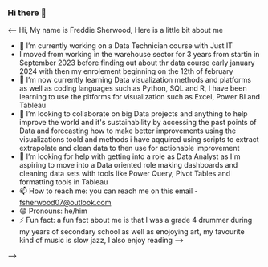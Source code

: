 ### Hi there 👋

<!--
**FreddieSherwood/FreddieSherwood** is a ✨ _special_ ✨ repository because its `README.md` (this file) appears on your GitHub profile.

<details>
  <summary>### hello there 👋</summary>
<--
 Hi, My name is Freddie Sherwood, Here is a little bit about me

- 🔭 I’m currently working on a Data Technician course with Just IT
- I moved from working in the warehouse sector for 3 years from starting in September 2023 before finding out about thr data course early january 2024 with then my enrolement beginning on the 12th of february
- 🌱 I’m now currently learning Data visualization methods and platforms as well as coding languages such as Python, SQL and R, I have been learning to use the pltforms for visualization such as Excel, Power BI and Tableau
- 👯 I’m looking to collaborate on big Data projects and anything to help improve the world and it's sustainability by accessing the past points of Data and forecasting how to make better improvements using the visualizations toold and methods i have aqquired using scripts to extract extrapolate and clean data to then use for actionable improvement
- 🤔 I’m looking for help with getting into a role as Data Analyst as I'm aspiring to move into a Data oriented role making dashboards and cleaning data sets with tools like Power Query, Pivot Tables and formatting tools in Tableau 
- 📫 How to reach me: you can reach me on this email - fsherwood07@outlook.com
- 😄 Pronouns: he/him
- ⚡ Fun fact: a fun fact about me is that I was a grade 4 drummer during my years of secondary school as well as enojoying art, my favourite kind of music is slow jazz, I also enjoy reading -->
  
<--
Hi, My name is Freddie Sherwood, Here is a little bit about me

- 🔭 I’m currently working on a Data Technician course with Just IT
- I moved from working in the warehouse sector for 3 years from startin in September 2023 before finding out about thr data course early january 2024 with then my enrolement beginning on the 12th of february
- 🌱 I’m now currently learning Data visualization methods and platforms as well as coding languages such as Python, SQL and R, I have been learning to use the pltforms for visualization such as Excel, Power BI and Tableau
- 👯 I’m looking to collaborate on big Data projects and anything to help improve the world and it's sustainability by accessing the past points of Data and forecasting how to make better improvements using the visualizations toold and methods i have aqquired using scripts to extract extrapolate and clean data to then use for actionable improvement
- 🤔 I’m looking for help with getting into a role as Data Analyst as I'm aspiring to move into a Data oriented role making dashboards and cleaning data sets with tools like Power Query, Pivot Tables and formatting tools in Tableau 
- 📫 How to reach me: you can reach me on this email - fsherwood07@outlook.com
- 😄 Pronouns: he/him
- ⚡ Fun fact: a fun fact about me is that I was a grade 4 drummer during my years of secondary school as well as enojoying art, my favourite kind of music is slow jazz, I also enjoy reading -->

</details>

-->
